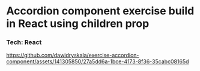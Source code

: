 # Accordion component exercise build in React using children prop
### Tech: React

https://github.com/dawidryskala/exercise-accordion-component/assets/141305850/27a5dd6a-1bce-4173-8f36-35cabc08165d


